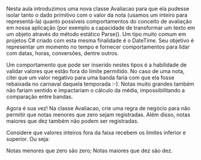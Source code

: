 Nesta aula introduzimos uma nova classe Avaliacao para que ela pudesse isolar tanto o dado primitivo com o valor da nota (usamos um inteiro para representá-la) quanto possíveis comportamentos do conceito de avaliação em nossa aplicação (por exemplo a capacidade de transformar um texto em um objeto através do método estático Parse(). Um tipo muito comum em projetos C# criado com esta mesma finalidade é o DateTime. Seu objetivo é representar um momento no tempo e fornecer comportamentos para lidar com datas, horas, conversões, dentre outros.

Um comportamento que pode ser inserido nestes tipos é a habilidade de validar valores que estão fora do limite permitido. No caso de uma nota, citei que um valor negativo para uma banda faria com que ela fosse rebaixada no carnaval daquela temporada :-). Notas muito grandes também não fariam sentido e impactariam o cálculo da média, impossibilitando a comparação entre bandas.

Agora é sua vez! Na classe Avaliacao, crie uma regra de negócio para não permitir que notas menores que zero sejam registradas. Além disso, notas maiores que dez também não podem ser registradas.

Considere que valores inteiros fora da faixa recebem os limites inferior e superior. Ou seja:

Notas menores que zero são zero;
Notas maiores que dez são dez.
